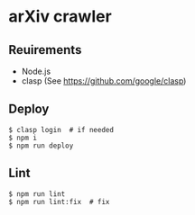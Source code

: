 # arXiv crawler

## Reuirements

- Node.js
- clasp (See https://github.com/google/clasp)

## Deploy

```terminal
$ clasp login  # if needed
$ npm i
$ npm run deploy
```

## Lint

```terminal
$ npm run lint
$ npm run lint:fix  # fix
```
